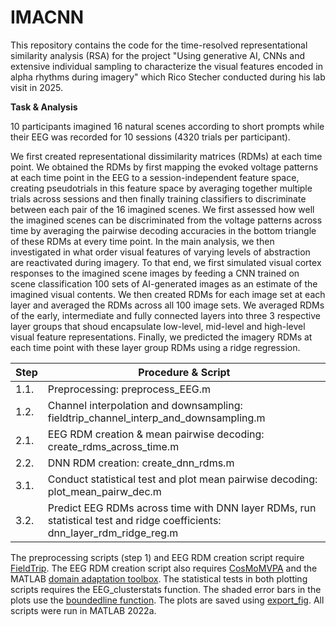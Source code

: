 # IMACNN
 
This repository contains the code for the time-resolved representational similarity analysis (RSA) for the project "Using generative AI, CNNs and extensive individual sampling to characterize the visual features encoded in alpha rhythms during imagery" which Rico Stecher conducted during his lab visit in 2025.

**Task & Analysis**

10 participants imagined 16 natural scenes according to short prompts while their EEG was recorded for 10 sessions (4320 trials per participant).

We first created representational dissimilarity matrices (RDMs) at each time point. We obtained the RDMs by first mapping the evoked voltage patterns at each time point in the EEG to a session-independent feature space, creating pseudotrials in this feature space by averaging together multiple trials across sessions and then finally training classifiers to discriminate between each pair of the 16 imagined scenes. We first assessed how well the imagined scenes can be discriminated from the voltage patterns across time by averaging the pairwise decoding accuracies in the bottom triangle of these RDMs at every time point. In the main analysis, we then investigated in what order visual features of varying levels of abstraction are reactivated during imagery. To that end, we first simulated visual cortex responses to the imagined scene images by feeding a CNN trained on scene classification 100 sets of AI-generated images as an estimate of the imagined visual contents. We then created RDMs for each image set at each layer and averaged the RDMs across all 100 image sets. We averaged RDMs of the early, intermediate and fully connected layers into three 3 respective layer groups that shoud encapsulate low-level, mid-level and high-level visual feature representations. Finally, we predicted the imagery RDMs at each time point with these layer group RDMs using a ridge regression. 

|  Step  | Procedure & Script                |
|-------|-----------------|
| 1.1.  | Preprocessing: preprocess_EEG.m|
| 1.2.  | Channel interpolation and downsampling: fieldtrip_channel_interp_and_downsampling.m |
| 2.1.  | EEG RDM creation & mean pairwise decoding: create_rdms_across_time.m     |
| 2.2.  | DNN RDM creation: create_dnn_rdms.m     |
| 3.1.  | Conduct statistical test and plot mean pairwise decoding: plot_mean_pairw_dec.m     |
| 3.2.  | Predict EEG RDMs across time with DNN layer RDMs, run statistical test and ridge coefficients: dnn_layer_rdm_ridge_reg.m     |

The preprocessing scripts (step 1) and EEG RDM creation script require [FieldTrip](https://www.fieldtriptoolbox.org/). The EEG RDM creation script also requires [CosMoMVPA](https://www.cosmomvpa.org/) and the MATLAB [domain adaptation toolbox](https://de.mathworks.com/matlabcentral/fileexchange/56704-a-domain-adaptation-toolbox). The statistical tests in both plotting scripts requires the EEG_clusterstats function. The shaded error bars in the plots use the [boundedline function](https://de.mathworks.com/matlabcentral/fileexchange/27485-boundedline-m). The plots are saved using [export_fig](https://de.mathworks.com/matlabcentral/fileexchange/23629-export_fig?s_tid=srchtitle). All scripts were run in MATLAB 2022a.

